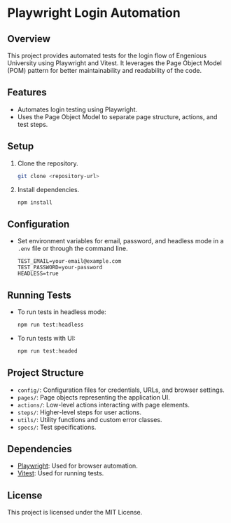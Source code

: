 # Playwright Login Automation

## Overview
This project provides automated tests for the login flow of Engenious University using Playwright and Vitest. It leverages the Page Object Model (POM) pattern for better maintainability and readability of the code.

## Features
- Automates login testing using Playwright.
- Uses the Page Object Model to separate page structure, actions, and test steps.

## Setup
1. Clone the repository.
   ```bash
   git clone <repository-url>
   ```
2. Install dependencies.
   ```bash
   npm install
   ```

## Configuration
- Set environment variables for email, password, and headless mode in a `.env` file or through the command line.
  ```
  TEST_EMAIL=your-email@example.com
  TEST_PASSWORD=your-password
  HEADLESS=true
  ```

## Running Tests
- To run tests in headless mode:
  ```bash
  npm run test:headless
  ```
- To run tests with UI:
  ```bash
  npm run test:headed
  ```

## Project Structure
- `config/`: Configuration files for credentials, URLs, and browser settings.
- `pages/`: Page objects representing the application UI.
- `actions/`: Low-level actions interacting with page elements.
- `steps/`: Higher-level steps for user actions.
- `utils/`: Utility functions and custom error classes.
- `specs/`: Test specifications.

## Dependencies
- [Playwright](https://playwright.dev/): Used for browser automation.
- [Vitest](https://vitest.dev/): Used for running tests.

## License
This project is licensed under the MIT License.

